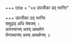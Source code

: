 +++
title = "०४ उपजीका उद् भरन्ति"

+++
उपजीका उद् भरन्ति  
समुद्राद् अधि भेषजम् ।  
अरुस्यानम् अस्य् आथर्वणं  
रोगस्थानम् अस्य् आथर्वणम् ॥